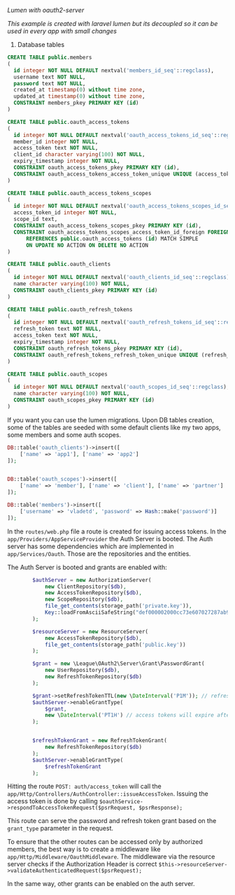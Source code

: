 *Lumen with oauth2-server*

*This example is created with laravel lumen but its decoupled so it can be used in every app with small changes*

1. Database tables
```sql
CREATE TABLE public.members
(
  id integer NOT NULL DEFAULT nextval('members_id_seq'::regclass),
  username text NOT NULL,
  password text NOT NULL,
  created_at timestamp(0) without time zone,
  updated_at timestamp(0) without time zone,
  CONSTRAINT members_pkey PRIMARY KEY (id)
)

CREATE TABLE public.oauth_access_tokens
(
  id integer NOT NULL DEFAULT nextval('oauth_access_tokens_id_seq'::regclass),
  member_id integer NOT NULL,
  access_token text NOT NULL,
  client_id character varying(100) NOT NULL,
  expiry_timestamp integer NOT NULL,
  CONSTRAINT oauth_access_tokens_pkey PRIMARY KEY (id),
  CONSTRAINT oauth_access_tokens_access_token_unique UNIQUE (access_token)
)

CREATE TABLE public.oauth_access_tokens_scopes
(
  id integer NOT NULL DEFAULT nextval('oauth_access_tokens_scopes_id_seq'::regclass),
  access_token_id integer NOT NULL,
  scope_id text,
  CONSTRAINT oauth_access_tokens_scopes_pkey PRIMARY KEY (id),
  CONSTRAINT oauth_access_tokens_scopes_access_token_id_foreign FOREIGN KEY (access_token_id)
      REFERENCES public.oauth_access_tokens (id) MATCH SIMPLE
      ON UPDATE NO ACTION ON DELETE NO ACTION
)

CREATE TABLE public.oauth_clients
(
  id integer NOT NULL DEFAULT nextval('oauth_clients_id_seq'::regclass),
  name character varying(100) NOT NULL,
  CONSTRAINT oauth_clients_pkey PRIMARY KEY (id)
)

CREATE TABLE public.oauth_refresh_tokens
(
  id integer NOT NULL DEFAULT nextval('oauth_refresh_tokens_id_seq'::regclass),
  refresh_token text NOT NULL,
  access_token text NOT NULL,
  expiry_timestamp integer NOT NULL,
  CONSTRAINT oauth_refresh_tokens_pkey PRIMARY KEY (id),
  CONSTRAINT oauth_refresh_tokens_refresh_token_unique UNIQUE (refresh_token)
)

CREATE TABLE public.oauth_scopes
(
  id integer NOT NULL DEFAULT nextval('oauth_scopes_id_seq'::regclass),
  name character varying(100) NOT NULL,
  CONSTRAINT oauth_scopes_pkey PRIMARY KEY (id)
)
```

If you want you can use the lumen migrations. 
Upon DB tables creation, some of the tables are seeded with some default clients like my two apps, some members and some auth scopes.

```php
DB::table('oauth_clients')->insert([
    ['name' => 'app1'], ['name' => 'app2']
]);


DB::table('oauth_scopes')->insert([
    ['name' => 'member'], ['name' => 'client'], ['name' => 'partner']
]);

DB::table('members')->insert([
    ['username' => 'vladetd', 'password' => Hash::make('password')]
]);
```
In the `routes/web.php` file a route is created for issuing access tokens.
In the `app/Providers/AppServiceProvider` the Auth Server is booted. The Auth server has some dependencies which are implemented in `app/Services/Oauth`.
Those are the repositories and the entities. 

The Auth Server is booted and grants are enabled with:
```php
        $authServer = new AuthorizationServer(
            new ClientRepository($db),
            new AccessTokenRepository($db),
            new ScopeRepository($db),
            file_get_contents(storage_path('private.key')),
            Key::loadFromAsciiSafeString("def000002000cc73e607027287ab92eddb32c88b399a582ce9306df53b210d09d58a1483afc818ef0b110fa01ab9c74f6607a73a1c846e1859bdf69aec4574ef242722b3")
        );

        $resourceServer = new ResourceServer(
            new AccessTokenRepository($db),
            file_get_contents(storage_path('public.key'))
        );

        $grant = new \League\OAuth2\Server\Grant\PasswordGrant(
            new UserRepository($db),
            new RefreshTokenRepository($db)
        );

        $grant->setRefreshTokenTTL(new \DateInterval('P1M')); // refresh tokens will expire after 1 month
        $authServer->enableGrantType(
            $grant,
            new \DateInterval('PT1H') // access tokens will expire after 1 hour
        );


        $refreshTokenGrant = new RefreshTokenGrant(
            new RefreshTokenRepository($db)
        );
        $authServer->enableGrantType(
            $refreshTokenGrant
        );
```

Hitting the route `POST: auth/access_token` will call the `app/Http/Controllers/AuthController::issueAccessToken`. Issuing the access token is done by calling `$oauthService->respondToAccessTokenRequest($psrRequest, $psrResponse);`

This route can serve the password and refresh token grant based on the `grant_type` parameter in the request.


To ensure that the other routes can be accessed only by authorized members, the best way is to create a middleware like `app/Http/Middleware/OauthMiddleware`. The middleware via the resource server checks if the Authorization Header is correct `$this->resourceServer->validateAuthenticatedRequest($psrRequest);`


In the same way, other grants can be enabled on the auth server.